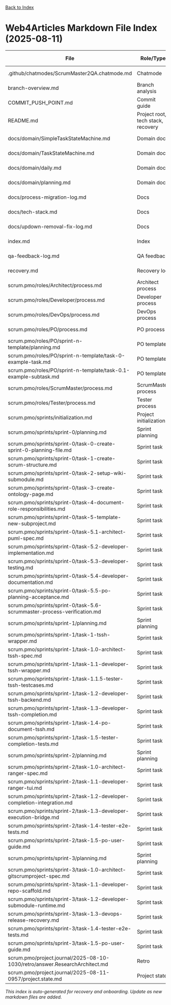 [Back to Index](./index.md)

# Web4Articles Markdown File Index (2025-08-11)

| File | Role/Type | Last Modified |
|------|-----------|--------------|
| .github/chatmodes/ScrumMaster2QA.chatmode.md | Chatmode | 2025-08-06 |
| branch-overview.md | Branch analysis | 2025-08-11 |
| COMMIT_PUSH_POINT.md | Commit guide | 2025-08-06 |
| README.md | Project root, tech stack, recovery | 2025-08-06 |
| docs/domain/SimpleTaskStateMachine.md | Domain doc | 2025-08-06 |
| docs/domain/TaskStateMachine.md | Domain doc | 2025-08-06 |
| docs/domain/daily.md | Domain doc | 2025-08-06 |
| docs/domain/planning.md | Domain doc | 2025-08-06 |
| docs/process-migration-log.md | Docs | 2025-08-06 |
| docs/tech-stack.md | Docs | 2025-08-06 |
| docs/updown-removal-fix-log.md | Docs | 2025-08-06 |
| index.md | Index | 2025-08-06 |
| qa-feedback-log.md | QA feedback | 2025-08-06 |
| recovery.md | Recovery log | 2025-08-06 |
| scrum.pmo/roles/Architect/process.md | Architect process | 2025-08-06 |
| scrum.pmo/roles/Developer/process.md | Developer process | 2025-08-06 |
| scrum.pmo/roles/DevOps/process.md | DevOps process | 2025-08-06 |
| scrum.pmo/roles/PO/process.md | PO process | 2025-08-06 |
| scrum.pmo/roles/PO/sprint-n-template/planning.md | PO template | 2025-08-06 |
| scrum.pmo/roles/PO/sprint-n-template/task-0-example-task.md | PO template | 2025-08-06 |
| scrum.pmo/roles/PO/sprint-n-template/task-0.1-example-subtask.md | PO template | 2025-08-06 |
| scrum.pmo/roles/ScrumMaster/process.md | ScrumMaster process | 2025-08-06 |
| scrum.pmo/roles/Tester/process.md | Tester process | 2025-08-06 |
| scrum.pmo/sprints/initialization.md | Project initialization | 2025-08-06 |
| scrum.pmo/sprints/sprint-0/planning.md | Sprint planning | 2025-08-06 |
| scrum.pmo/sprints/sprint-0/task-0-create-sprint-0-planning-file.md | Sprint task | 2025-08-06 |
| scrum.pmo/sprints/sprint-0/task-1-create-scrum-structure.md | Sprint task | 2025-08-06 |
| scrum.pmo/sprints/sprint-0/task-2-setup-wiki-submodule.md | Sprint task | 2025-08-06 |
| scrum.pmo/sprints/sprint-0/task-3-create-ontology-page.md | Sprint task | 2025-08-06 |
| scrum.pmo/sprints/sprint-0/task-4-document-role-responsibilities.md | Sprint task | 2025-08-06 |
| scrum.pmo/sprints/sprint-0/task-5-template-new-subproject.md | Sprint task | 2025-08-06 |
| scrum.pmo/sprints/sprint-0/task-5.1-architect-puml-spec.md | Sprint task | 2025-08-06 |
| scrum.pmo/sprints/sprint-0/task-5.2-developer-implementation.md | Sprint task | 2025-08-06 |
| scrum.pmo/sprints/sprint-0/task-5.3-developer-testing.md | Sprint task | 2025-08-06 |
| scrum.pmo/sprints/sprint-0/task-5.4-developer-documentation.md | Sprint task | 2025-08-06 |
| scrum.pmo/sprints/sprint-0/task-5.5-po-planning-acceptance.md | Sprint task | 2025-08-06 |
| scrum.pmo/sprints/sprint-0/task-5.6-scrummaster-process-verification.md | Sprint task | 2025-08-06 |
| scrum.pmo/sprints/sprint-1/planning.md | Sprint planning | 2025-08-06 |
| scrum.pmo/sprints/sprint-1/task-1-tssh-wrapper.md | Sprint task | 2025-08-06 |
| scrum.pmo/sprints/sprint-1/task-1.0-architect-tssh-spec.md | Sprint task | 2025-08-06 |
| scrum.pmo/sprints/sprint-1/task-1.1-developer-tssh-wrapper.md | Sprint task | 2025-08-06 |
| scrum.pmo/sprints/sprint-1/task-1.1.5-tester-tssh-testcases.md | Sprint task | 2025-08-06 |
| scrum.pmo/sprints/sprint-1/task-1.2-developer-tssh-backend.md | Sprint task | 2025-08-06 |
| scrum.pmo/sprints/sprint-1/task-1.3-developer-tssh-completion.md | Sprint task | 2025-08-06 |
| scrum.pmo/sprints/sprint-1/task-1.4-po-document-tssh.md | Sprint task | 2025-08-06 |
| scrum.pmo/sprints/sprint-1/task-1.5-tester-completion-tests.md | Sprint task | 2025-08-06 |
| scrum.pmo/sprints/sprint-2/planning.md | Sprint planning | 2025-08-08 |
| scrum.pmo/sprints/sprint-2/task-1.0-architect-ranger-spec.md | Sprint task | 2025-08-08 |
| scrum.pmo/sprints/sprint-2/task-1.1-developer-ranger-tui.md | Sprint task | 2025-08-08 |
| scrum.pmo/sprints/sprint-2/task-1.2-developer-completion-integration.md | Sprint task | 2025-08-08 |
| scrum.pmo/sprints/sprint-2/task-1.3-developer-execution-bridge.md | Sprint task | 2025-08-08 |
| scrum.pmo/sprints/sprint-2/task-1.4-tester-e2e-tests.md | Sprint task | 2025-08-08 |
| scrum.pmo/sprints/sprint-2/task-1.5-po-user-guide.md | Sprint task | 2025-08-08 |
| scrum.pmo/sprints/sprint-3/planning.md | Sprint planning | 2025-08-08 |
| scrum.pmo/sprints/sprint-3/task-1.0-architect-gitscrumproject-spec.md | Sprint task | 2025-08-08 |
| scrum.pmo/sprints/sprint-3/task-1.1-developer-repo-scaffold.md | Sprint task | 2025-08-08 |
| scrum.pmo/sprints/sprint-3/task-1.2-developer-submodule-runtime.md | Sprint task | 2025-08-08 |
| scrum.pmo/sprints/sprint-3/task-1.3-devops-release-recovery.md | Sprint task | 2025-08-08 |
| scrum.pmo/sprints/sprint-3/task-1.4-tester-e2e-tests.md | Sprint task | 2025-08-08 |
| scrum.pmo/sprints/sprint-3/task-1.5-po-user-guide.md | Sprint task | 2025-08-08 |
| scrum.pmo/project.journal/2025-08-10-1030/retro/answer.ResearchArchitect.md | Retro | 2025-08-10 |
| scrum.pmo/project.journal/2025-08-11-0957/project.state.md | Project state | 2025-08-11 |

*This index is auto-generated for recovery and onboarding. Update as new markdown files are added.*
